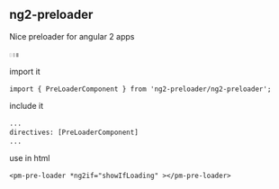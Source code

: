 ## ng2-preloader ##

Nice preloader for angular 2 apps

![preloader](/screen.png)


import it

    import { PreLoaderComponent } from 'ng2-preloader/ng2-preloader';

include it

    ...
    directives: [PreLoaderComponent]
    ...

use in html

    <pm-pre-loader *ng2if="showIfLoading" ></pm-pre-loader>

